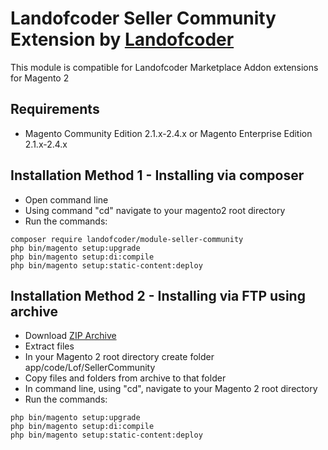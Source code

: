 # Landofcoder Seller Community Extension by [Landofcoder](https://landofcoder.com/magento2-extensions)

This module is compatible for Landofcoder Marketplace Addon extensions for Magento 2

## Requirements
  * Magento Community Edition 2.1.x-2.4.x or Magento Enterprise Edition 2.1.x-2.4.x

## Installation Method 1 - Installing via composer
  * Open command line
  * Using command "cd" navigate to your magento2 root directory
  * Run the commands:
  
```
composer require landofcoder/module-seller-community
php bin/magento setup:upgrade
php bin/magento setup:di:compile
php bin/magento setup:static-content:deploy
```

## Installation Method 2 - Installing via FTP using archive
  * Download [ZIP Archive](https://github.com/landofcoder/module-seller-community/archive/master.zip)
  * Extract files
  * In your Magento 2 root directory create folder app/code/Lof/SellerCommunity
  * Copy files and folders from archive to that folder
  * In command line, using "cd", navigate to your Magento 2 root directory
  * Run the commands:
```
php bin/magento setup:upgrade
php bin/magento setup:di:compile
php bin/magento setup:static-content:deploy
```

